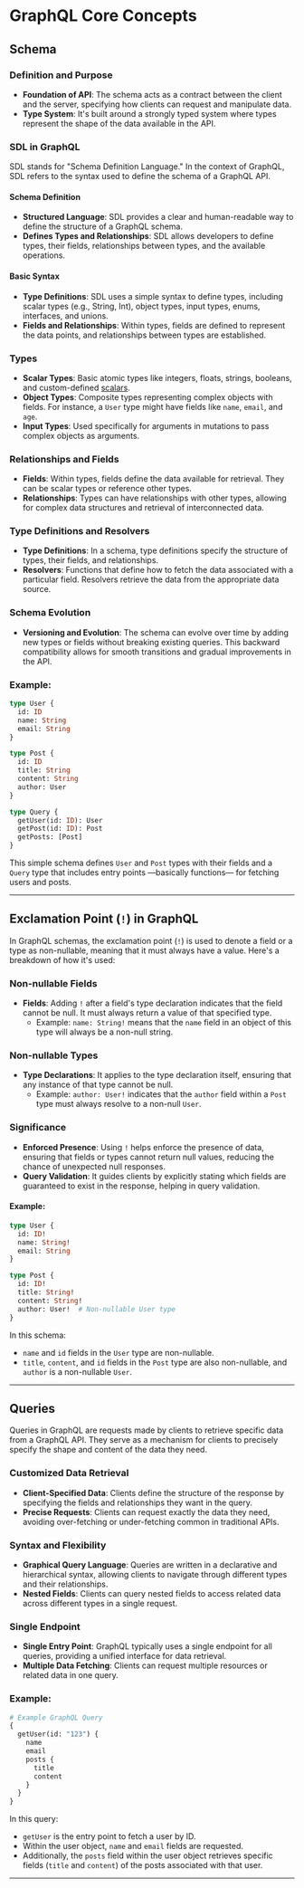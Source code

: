 # GraphQL Core Concepts

## Schema

### Definition and Purpose

- **Foundation of API**: The schema acts as a contract between the client and the server, specifying how clients can request and manipulate data.
- **Type System**: It's built around a strongly typed system where types represent the shape of the data available in
  the API.

### SDL in GraphQL

SDL stands for "Schema Definition Language." In the context of GraphQL, SDL refers to the syntax used to define the
schema of a GraphQL API.

#### Schema Definition

- **Structured Language**: SDL provides a clear and human-readable way to define the structure of a GraphQL schema.
- **Defines Types and Relationships**: SDL allows developers to define types, their fields, relationships between types,
  and the available operations.

#### Basic Syntax

- **Type Definitions**: SDL uses a simple syntax to define types, including scalar types (e.g., String, Int), object
  types, input types, enums, interfaces, and unions.
- **Fields and Relationships**: Within types, fields are defined to represent the data points, and relationships between
  types are established.

### Types

- **Scalar Types**: Basic atomic types like integers, floats, strings, booleans, and
  custom-defined [scalars](https://gist.github.com/ilkkamtk/902bee49d16d108300b03f9d2f31cfef).
- **Object Types**: Composite types representing complex objects with fields. For instance, a `User` type might have
  fields like `name`, `email`, and `age`.
- **Input Types**: Used specifically for arguments in mutations to pass complex objects as arguments.

### Relationships and Fields

- **Fields**: Within types, fields define the data available for retrieval. They can be scalar types or reference other
  types.
- **Relationships**: Types can have relationships with other types, allowing for complex data structures and retrieval
  of interconnected data.

### Type Definitions and Resolvers

- **Type Definitions**: In a schema, type definitions specify the structure of types, their fields, and relationships.
- **Resolvers**: Functions that define how to fetch the data associated with a particular field. Resolvers retrieve the data from the appropriate data source.

### Schema Evolution

- **Versioning and Evolution**: The schema can evolve over time by adding new types or fields without breaking existing
  queries. This backward compatibility allows for smooth transitions and gradual improvements in the API.

### Example:

```graphql
type User {
  id: ID
  name: String
  email: String
}

type Post {
  id: ID
  title: String
  content: String
  author: User
}

type Query {
  getUser(id: ID): User
  getPost(id: ID): Post
  getPosts: [Post]
}
```

This simple schema defines `User` and `Post` types with their fields and a `Query` type that includes entry points
—basically functions— for fetching users and posts.

---

## Exclamation Point (`!`) in GraphQL

In GraphQL schemas, the exclamation point (`!`) is used to denote a field or a type as non-nullable, meaning that it must always have a value. Here's a breakdown of how it's used:

### Non-nullable Fields
- **Fields**: Adding `!` after a field's type declaration indicates that the field cannot be null. It must always return a value of that specified type.
  - Example: `name: String!` means that the `name` field in an object of this type will always be a non-null string.

### Non-nullable Types
- **Type Declarations**: It applies to the type declaration itself, ensuring that any instance of that type cannot be null.
  - Example: `author: User!` indicates that the `author` field within a `Post` type must always resolve to a non-null `User`.

### Significance
- **Enforced Presence**: Using `!` helps enforce the presence of data, ensuring that fields or types cannot return null values, reducing the chance of unexpected null responses.
- **Query Validation**: It guides clients by explicitly stating which fields are guaranteed to exist in the response, helping in query validation.

#### Example:
```graphql
type User {
  id: ID!
  name: String!
  email: String
}

type Post {
  id: ID!
  title: String!
  content: String!
  author: User!  # Non-nullable User type
}
```

In this schema:
- `name` and `id` fields in the `User` type are non-nullable.
- `title`, `content`, and `id` fields in the `Post` type are also non-nullable, and `author` is a non-nullable `User`.

---

## Queries

Queries in GraphQL are requests made by clients to retrieve specific data from a GraphQL API. They serve as a mechanism for clients to precisely specify the shape and content of the data they need.

### Customized Data Retrieval

- **Client-Specified Data**: Clients define the structure of the response by specifying the fields and relationships
  they want in the query.
- **Precise Requests**: Clients can request exactly the data they need, avoiding over-fetching or under-fetching common
  in traditional APIs.

### Syntax and Flexibility

- **Graphical Query Language**: Queries are written in a declarative and hierarchical syntax, allowing clients to
  navigate through different types and their relationships.
- **Nested Fields**: Clients can query nested fields to access related data across different types in a single request.

### Single Endpoint

- **Single Entry Point**: GraphQL typically uses a single endpoint for all queries, providing a unified interface for
  data retrieval.
- **Multiple Data Fetching**: Clients can request multiple resources or related data in one query.

### Example:

```graphql
# Example GraphQL Query
{
  getUser(id: "123") {
    name
    email
    posts {
      title
      content
    }
  }
}
```

In this query:

- `getUser` is the entry point to fetch a user by ID.
- Within the user object, `name` and `email` fields are requested.
- Additionally, the `posts` field within the user object retrieves specific fields (`title` and `content`) of the posts
  associated with that user.

---
